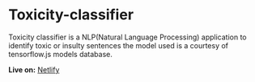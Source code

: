 # Toxicity-classifier
Toxicity classifier is a NLP(Natural Language Processing) application to identify toxic or insulty sentences the model used is a courtesy of tensorflow.js models database.

**Live on:** [Netlify](https://toxyclassifier.netlify.app/)

